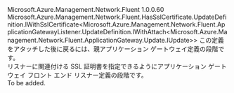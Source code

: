 <Type Name="IWithSslCertificate&lt;ParentT&gt;" FullName="Microsoft.Azure.Management.Network.Fluent.ApplicationGatewayListener.UpdateDefinition.IWithSslCertificate&lt;ParentT&gt;">
  <TypeSignature Language="C#" Value="public interface IWithSslCertificate&lt;ParentT&gt; : Microsoft.Azure.Management.Network.Fluent.HasSslCertificate.UpdateDefinition.IWithSslCertificate&lt;Microsoft.Azure.Management.Network.Fluent.ApplicationGatewayListener.UpdateDefinition.IWithAttach&lt;Microsoft.Azure.Management.Network.Fluent.ApplicationGateway.Update.IUpdate&gt;&gt;" />
  <TypeSignature Language="ILAsm" Value=".class public interface auto ansi abstract IWithSslCertificate`1&lt;ParentT&gt; implements class Microsoft.Azure.Management.Network.Fluent.HasSslCertificate.UpdateDefinition.IWithSslCertificate`1&lt;class Microsoft.Azure.Management.Network.Fluent.ApplicationGatewayListener.UpdateDefinition.IWithAttach`1&lt;class Microsoft.Azure.Management.Network.Fluent.ApplicationGateway.Update.IUpdate&gt;&gt;" />
  <TypeSignature Language="DocId" Value="T:Microsoft.Azure.Management.Network.Fluent.ApplicationGatewayListener.UpdateDefinition.IWithSslCertificate`1" />
  <TypeSignature Language="VB.NET" Value="Public Interface IWithSslCertificate(Of ParentT)&#xA;Implements IWithSslCertificate(Of IWithAttach(Of IUpdate))" />
  <TypeSignature Language="F#" Value="type IWithSslCertificate&lt;'ParentT&gt; = interface&#xA;    interface IWithSslCertificate&lt;IWithAttach&lt;IUpdate&gt;&gt;" />
  <AssemblyInfo>
    <AssemblyName>Microsoft.Azure.Management.Network.Fluent</AssemblyName>
    <AssemblyVersion>1.0.0.60</AssemblyVersion>
  </AssemblyInfo>
  <TypeParameters>
    <TypeParameter Name="ParentT" />
  </TypeParameters>
  <Interfaces>
    <Interface>
      <InterfaceName>Microsoft.Azure.Management.Network.Fluent.HasSslCertificate.UpdateDefinition.IWithSslCertificate&lt;Microsoft.Azure.Management.Network.Fluent.ApplicationGatewayListener.UpdateDefinition.IWithAttach&lt;Microsoft.Azure.Management.Network.Fluent.ApplicationGateway.Update.IUpdate&gt;&gt;</InterfaceName>
    </Interface>
  </Interfaces>
  <Docs>
    <typeparam name="ParentT">この定義をアタッチした後に戻るには、親アプリケーション ゲートウェイ定義の段階です。</typeparam>
    <summary>
            リスナーに関連付ける SSL 証明書を指定できるようにアプリケーション ゲートウェイ フロント エンド リスナー定義の段階です。
            </summary>
    <remarks>To be added.</remarks>
  </Docs>
  <Members />
</Type>